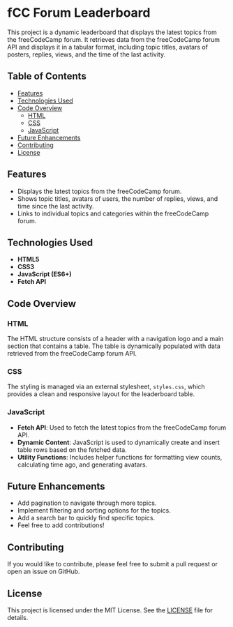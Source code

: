 # fCC Forum Leaderboard

This project is a dynamic leaderboard that displays the latest topics from the freeCodeCamp forum. It retrieves data from the freeCodeCamp forum API and displays it in a tabular format, including topic titles, avatars of posters, replies, views, and the time of the last activity.

## Table of Contents

- [Features](#features)
- [Technologies Used](#technologies-used)
- [Code Overview](#code-overview)
  - [HTML](#html)
  - [CSS](#css)
  - [JavaScript](#javascript)
- [Future Enhancements](#future-enhancements)
- [Contributing](#contributing)
- [License](#license)


## Features

- Displays the latest topics from the freeCodeCamp forum.
- Shows topic titles, avatars of users, the number of replies, views, and time since the last activity.
- Links to individual topics and categories within the freeCodeCamp forum.

## Technologies Used

- **HTML5**
- **CSS3**
- **JavaScript (ES6+)**
- **Fetch API**

## Code Overview

### HTML

The HTML structure consists of a header with a navigation logo and a main section that contains a table. The table is dynamically populated with data retrieved from the freeCodeCamp forum API.

### CSS

The styling is managed via an external stylesheet, `styles.css`, which provides a clean and responsive layout for the leaderboard table.

### JavaScript

- **Fetch API**: Used to fetch the latest topics from the freeCodeCamp forum API.
- **Dynamic Content**: JavaScript is used to dynamically create and insert table rows based on the fetched data.
- **Utility Functions**: Includes helper functions for formatting view counts, calculating time ago, and generating avatars.

## Future Enhancements

- Add pagination to navigate through more topics.
- Implement filtering and sorting options for the topics.
- Add a search bar to quickly find specific topics.
- Feel free to add contributions!

## Contributing

If you would like to contribute, please feel free to submit a pull request or open an issue on GitHub.

## License

This project is licensed under the MIT License. See the [LICENSE](LICENSE) file for details.

